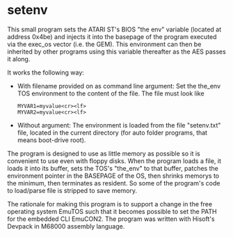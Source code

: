 # setenv
This small program sets the ATARI ST's BIOS "the env" variable (located at address 0x4be) and injects it into the basepage of the program executed via the exec_os vector (i.e. the GEM). This environment can then be inherited by other programs using this variable thereafter as the AES passes it along.

It works the following way:
* With filename provided on as command line argument:
  Set the the_env TOS environment to the content of the file. The file must look like
  ```
  MYVAR1=myvalue<cr><lf>
  MYVAR2=myvalue<cr><lf>
  ```

* Without argument:
  The environment is loaded from the file "setenv.txt" file, located in the current directory (for auto folder programs, that means boot-drive root).
  
The program is designed to use as little memory as possible so it is convenient to use even with floppy disks. 
When the program loads a file, it loads it into its buffer, sets the TOS's "the_env" to that buffer, patches the environment pointer in the BASEPAGE of the OS, then shrinks memorys to the minimum, then terminates as resident. So some of the program's code to load/parse file is stripped to save memory.

The rationale for making this program is to support a change in the free operating system EmuTOS such that it becomes possible to set the PATH for the embedded CLI EmuCON2.
The program was written with Hisoft's Devpack in M68000 assembly language.
